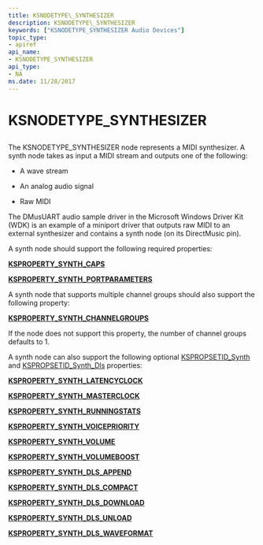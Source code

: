 ```yaml
---
title: KSNODETYPE\_SYNTHESIZER
description: KSNODETYPE\_SYNTHESIZER
keywords: ["KSNODETYPE_SYNTHESIZER Audio Devices"]
topic_type:
- apiref
api_name:
- KSNODETYPE_SYNTHESIZER
api_type:
- NA
ms.date: 11/28/2017
---
```


# KSNODETYPE\_SYNTHESIZER


## <span id="ddk_ksnodetype_synthesizer_ks"></span><span id="DDK_KSNODETYPE_SYNTHESIZER_KS"></span>


The KSNODETYPE\_SYNTHESIZER node represents a MIDI synthesizer. A synth node takes as input a MIDI stream and outputs one of the following:

-   A wave stream

-   An analog audio signal

-   Raw MIDI

The DMusUART audio sample driver in the Microsoft Windows Driver Kit (WDK) is an example of a miniport driver that outputs raw MIDI to an external synthesizer and contains a synth node (on its DirectMusic pin).

A synth node should support the following required properties:

[**KSPROPERTY\_SYNTH\_CAPS**](/previous-versions/ff537389(v=vs.85))

[**KSPROPERTY\_SYNTH\_PORTPARAMETERS**](/previous-versions/ff537405(v=vs.85))

A synth node that supports multiple channel groups should also support the following property:

[**KSPROPERTY\_SYNTH\_CHANNELGROUPS**](/previous-versions/ff537390(v=vs.85))

If the node does not support this property, the number of channel groups defaults to 1.

A synth node can also support the following optional [KSPROPSETID\_Synth](kspropsetid-synth.md) and [KSPROPSETID\_Synth\_Dls](kspropsetid-synth-dls.md) properties:

[**KSPROPERTY\_SYNTH\_LATENCYCLOCK**](/previous-versions/ff537402(v=vs.85))

[**KSPROPERTY\_SYNTH\_MASTERCLOCK**](/previous-versions/ff537403(v=vs.85))

[**KSPROPERTY\_SYNTH\_RUNNINGSTATS**](/previous-versions/ff537406(v=vs.85))

[**KSPROPERTY\_SYNTH\_VOICEPRIORITY**](/previous-versions/ff537407(v=vs.85))

[**KSPROPERTY\_SYNTH\_VOLUME**](/previous-versions/ff537409(v=vs.85))

[**KSPROPERTY\_SYNTH\_VOLUMEBOOST**](/previous-versions/ff537410(v=vs.85))

[**KSPROPERTY\_SYNTH\_DLS\_APPEND**](/previous-versions/ff537392(v=vs.85))

[**KSPROPERTY\_SYNTH\_DLS\_COMPACT**](/previous-versions/ff537394(v=vs.85))

[**KSPROPERTY\_SYNTH\_DLS\_DOWNLOAD**](/previous-versions/ff537396(v=vs.85))

[**KSPROPERTY\_SYNTH\_DLS\_UNLOAD**](/previous-versions/ff537398(v=vs.85))

[**KSPROPERTY\_SYNTH\_DLS\_WAVEFORMAT**](/previous-versions/ff537400(v=vs.85))

 

